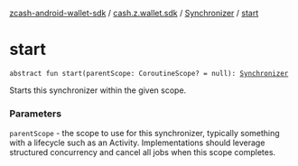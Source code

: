 [zcash-android-wallet-sdk](../../index.md) / [cash.z.wallet.sdk](../index.md) / [Synchronizer](index.md) / [start](./start.md)

# start

`abstract fun start(parentScope: CoroutineScope? = null): `[`Synchronizer`](index.md)

Starts this synchronizer within the given scope.

### Parameters

`parentScope` - the scope to use for this synchronizer, typically something with a
lifecycle such as an Activity. Implementations should leverage structured concurrency and
cancel all jobs when this scope completes.